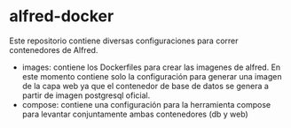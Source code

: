 # alfred-docker

Este repositorio contiene diversas configuraciones para correr contenedores de Alfred.

* images: contiene los Dockerfiles para crear las imagenes de alfred. En este momento contiene solo la configuración para generar una imagen de la capa web ya que el contenedor de base de datos se genera a partir de imagen postgresql oficial.
* compose: contiene una configuración para la herramienta compose para levantar conjuntamente ambas contenedores (db y web)
